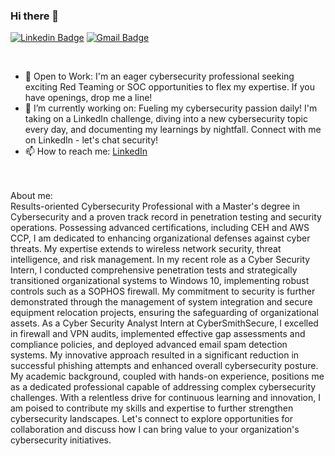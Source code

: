 ### Hi there 👋

[![Linkedin Badge](https://img.shields.io/badge/-chrisdabre-blue?style=flat-square&logo=Linkedin&logoColor=white&link=https://www.linkedin.com/in/chris-dabre/)](https://www.linkedin.com/in/chris-dabre/)
[![Gmail Badge](https://img.shields.io/badge/-chris.dabre@gmail.com-c14438?style=flat-square&logo=Gmail&logoColor=white&link=mailto:chris.dabre@gmail.com)](mailto:chris-dabre@gmail.com) 

<br>

- 🤖 Open to Work: I'm an eager cybersecurity professional seeking exciting Red Teaming or SOC opportunities to flex my expertise. If you have openings, drop me a line!
- 🔭 I’m currently working on: Fueling my cybersecurity passion daily! I'm taking on a LinkedIn challenge, diving into a new cybersecurity topic every day, and documenting my learnings by nightfall. Connect with me on LinkedIn - let's chat security!
- 📫 How to reach me: [LinkedIn](https://linkedin.com/in/chris-dabre)

<br>
<br>
About me: </br>
Results-oriented Cybersecurity Professional with a Master's degree in Cybersecurity and a proven track record in penetration testing and security operations. Possessing advanced certifications, including CEH and AWS CCP, I am dedicated to enhancing organizational defenses against cyber threats. My expertise extends to wireless network security, threat intelligence, and risk management.
In my recent role as a Cyber Security Intern, I conducted comprehensive penetration tests and strategically transitioned organizational systems to Windows 10, implementing robust controls such as a SOPHOS firewall. My commitment to security is further demonstrated through the management of system integration and secure equipment relocation projects, ensuring the safeguarding of organizational assets.
As a Cyber Security Analyst Intern at CyberSmithSecure, I excelled in firewall and VPN audits, implemented effective gap assessments and compliance policies, and deployed advanced email spam detection systems. My innovative approach resulted in a significant reduction in successful phishing attempts and enhanced overall cybersecurity posture.
My academic background, coupled with hands-on experience, positions me as a dedicated professional capable of addressing complex cybersecurity challenges. With a relentless drive for continuous learning and innovation, I am poised to contribute my skills and expertise to further strengthen cybersecurity landscapes.
Let's connect to explore opportunities for collaboration and discuss how I can bring value to your organization's cybersecurity initiatives.
